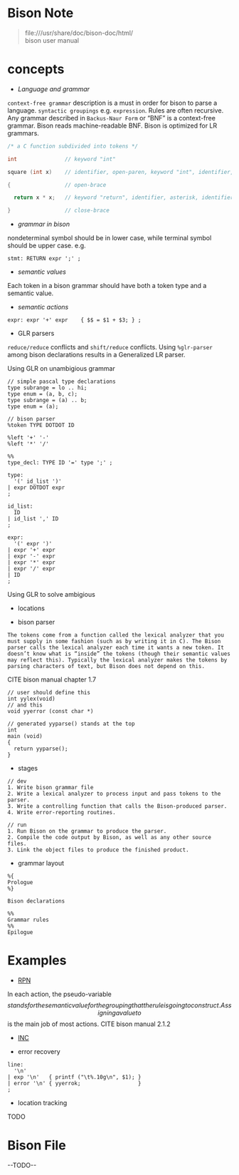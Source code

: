 Bison Note
===

> file:///usr/share/doc/bison-doc/html/  
> bison user manual

# concepts

* _Language and grammar_  

`context-free grammar` description is a must in order for bison to parse a language.
`syntactic groupings` e.g. `expression`. Rules are often recursive. Any grammar described
in `Backus-Naur Form` or “BNF” is a context-free grammar. Bison reads machine-readable BNF.
Bison is optimized for LR grammars.

```C
/* a C function subdivided into tokens */

int               // keyword "int"

square (int x)    // identifier, open-paren, keyword "int", identifier, close-paren

{                 // open-brace

  return x * x;   // keyword "return", identifier, asterisk, identifier, semicolon

}                 // close-brace
```

* _grammar in bison_

nondeterminal symbol should be in lower case, while terminal symbol should be upper case.
e.g.
```
stmt: RETURN expr ';' ;
```

* _semantic values_

Each token in a bison grammar should have both a token type and a semantic value.

* _semantic actions_

```
expr: expr '+' expr    { $$ = $1 + $3; } ;
```

* GLR parsers

`reduce/reduce` conflicts and `shift/reduce` conflicts. Using `%glr-parser`
among bison declarations results in a Generalized LR parser.

Using GLR on unambigious grammar
```
// simple pascal type declarations
type subrange = lo .. hi;
type enum = (a, b, c);
type subrange = (a) .. b;
type enum = (a);

// bison parser
%token TYPE DOTDOT ID

%left '+' '-'
%left '*' '/'

%%
type_decl: TYPE ID '=' type ';' ;

type:
  '(' id_list ')'
| expr DOTDOT expr
;

id_list:
  ID
| id_list ',' ID
;

expr:
  '(' expr ')'
| expr '+' expr
| expr '-' expr
| expr '*' expr
| expr '/' expr
| ID
;
```

Using GLR to solve ambigious

* locations

* bison parser

```
The tokens come from a function called the lexical analyzer that you must supply in some fashion (such as by writing it in C). The Bison parser calls the lexical analyzer each time it wants a new token. It doesn’t know what is “inside” the tokens (though their semantic values may reflect this). Typically the lexical analyzer makes the tokens by parsing characters of text, but Bison does not depend on this.
```
CITE bison manual chapter 1.7

```
// user should define this
int yylex(void)
// and this
void yyerror (const char *)

// generated yyparse() stands at the top
int
main (void)
{ 
  return yyparse();
}
```

* stages

```
// dev
1. Write bison grammar file
2. Write a lexical analyzer to process input and pass tokens to the parser.
3. Write a controlling function that calls the Bison-produced parser.
4. Write error-reporting routines.

// run
1. Run Bison on the grammar to produce the parser.
2. Compile the code output by Bison, as well as any other source files.
3. Link the object files to produce the finished product.
```

* grammar layout

```
%{
Prologue
%}

Bison declarations

%%
Grammar rules
%%
Epilogue
```

# Examples

* [RPN](./ex/rpn)  

 In each action, the pseudo-variable $$ stands for the semantic value for the grouping that the rule is going to construct. Assigning a value to $$ is the main job of most actions. CITE bison manual 2.1.2

* [INC](./ex/inc)

* error recovery
```
line:
  '\n'
| exp '\n'   { printf ("\t%.10g\n", $1); }
| error '\n' { yyerrok;                  }
;
```

* location tracking

TODO

# Bison File

--TODO--

